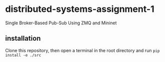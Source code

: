 # distributed-systems-assignment-1

Single Broker-Based Pub-Sub Using ZMQ and Mininet

## installation

Clone this repository, then open a terminal in the root directory and run `pip install -e ./src`
